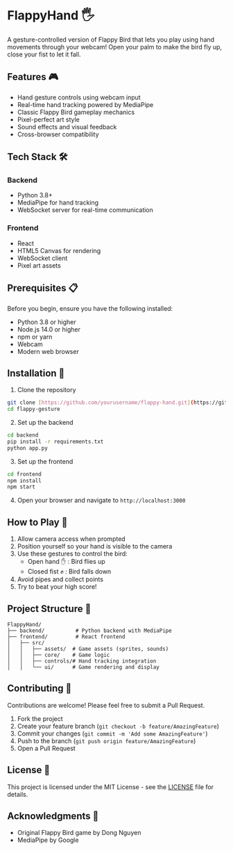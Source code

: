 # FlappyHand 🖐️

A gesture-controlled version of Flappy Bird that lets you play using hand movements through your webcam! Open your palm to make the bird fly up, close your fist to let it fall.

## Features 🎮

- Hand gesture controls using webcam input
- Real-time hand tracking powered by MediaPipe
- Classic Flappy Bird gameplay mechanics
- Pixel-perfect art style
- Sound effects and visual feedback
- Cross-browser compatibility

## Tech Stack 🛠️

### Backend
- Python 3.8+
- MediaPipe for hand tracking
- WebSocket server for real-time communication

### Frontend
- React
- HTML5 Canvas for rendering
- WebSocket client
- Pixel art assets

## Prerequisites 📋

Before you begin, ensure you have the following installed:
- Python 3.8 or higher
- Node.js 14.0 or higher
- npm or yarn
- Webcam
- Modern web browser

## Installation 🔧

1. Clone the repository
```bash
git clone [https://github.com/yourusername/flappy-hand.git](https://github.com/Vele189/flappy-gesture.git
cd flappy-gesture
```

2. Set up the backend
```bash
cd backend
pip install -r requirements.txt
python app.py
```

3. Set up the frontend
```bash
cd frontend
npm install
npm start
```

4. Open your browser and navigate to `http://localhost:3000`

## How to Play 🎯

1. Allow camera access when prompted
2. Position yourself so your hand is visible to the camera
3. Use these gestures to control the bird:
   - Open hand ✋ : Bird flies up
   - Closed fist ✊ : Bird falls down
4. Avoid pipes and collect points
5. Try to beat your high score!

## Project Structure 📁

```
FlappyHand/
├── backend/          # Python backend with MediaPipe
├── frontend/         # React frontend
│   ├── src/
│   │   ├── assets/  # Game assets (sprites, sounds)
│   │   ├── core/    # Game logic
│   │   ├── controls/# Hand tracking integration
│   │   └── ui/      # Game rendering and display
```

## Contributing 🤝

Contributions are welcome! Please feel free to submit a Pull Request.

1. Fork the project
2. Create your feature branch (`git checkout -b feature/AmazingFeature`)
3. Commit your changes (`git commit -m 'Add some AmazingFeature'`)
4. Push to the branch (`git push origin feature/AmazingFeature`)
5. Open a Pull Request

## License 📝

This project is licensed under the MIT License - see the [LICENSE](LICENSE) file for details.

## Acknowledgments 👏

- Original Flappy Bird game by Dong Nguyen
- MediaPipe by Google

